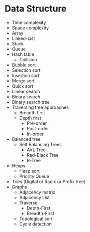 # Data Structure

* Time complexity
* Space complexity
* Array
* Linked-List
* Stack
* Queue
* Hash table
  * Collision
* Bubble sort
* Selection sort
* Insertion sort
* Merge sort
* Quick sort
* Linear search
* Binary search
* Binary search tree
* Traversing tree approaches
  * Breadth first
  * Depth first
    * Pre-order
    * Post-order
    * In-order
* Balanced tree
  * Self Balancing Trees
    * AVL Tree
    * Red-Black Tree
    * B-Tree
* Heaps
  * Heap sort
  * Priority Queue
* Tries (Digital or Radix or Prefix tree)
* Graphs
  * Adjacency matrix
  * Adjacency List
  * Traverse
    * Depth-First
    * Breadth-First
  * Topological sort
  * Cycle detection
